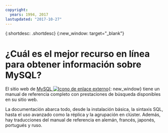 ```yaml
---
copyright:
  years: 1994, 2017
lastupdated: "2017-10-27"
---
```


{:shortdesc: .shortdesc}
{:new_window: target="_blank"}

# ¿Cuál es el mejor recurso en línea para obtener información sobre MySQL?

El sitio web de [MySQL ![Icono de enlace externo](../../icons/launch-glyph.svg "Icono de enlace externo")](http://dev.mysql.com/doc/){: new_window} tiene un manual de referencia completo con prestaciones de búsqueda disponibles en su sitio web.

La documentación abarca todo, desde la instalación básica, la sintaxis SQL, hasta el uso avanzado como la réplica y la agrupación en clúster. Además, hay traducciones del manual de referencia en alemán, francés, japonés, portugués y ruso.
